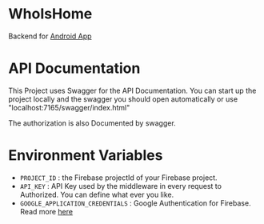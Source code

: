 # WhoIsHome
Backend for [Android App](https://github.com/Darki002/WhoIsHome.Android)

# API Documentation

This Project uses Swagger for the API Documentation. You can start up the project locally 
and the swagger you should open automatically or use "localhost:7165/swagger/index.html"

The authorization is also Documented by swagger.

# Environment Variables

- `PROJECT_ID` : the Firebase projectId of your Firebase project.
- `API_KEY` : API Key used by the middleware in every request to Authorized. You can define what ever you like. 
- `GOOGLE_APPLICATION_CREDENTIALS` : Google Authentication for Firebase. Read more [here](https://cloud.google.com/docs/authentication/provide-credentials-adc#wlif-key)
